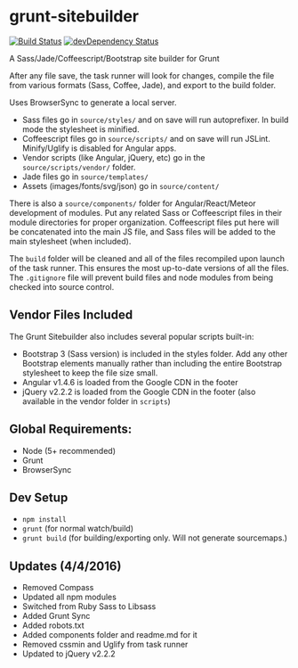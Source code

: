 # grunt-sitebuilder
[![Build Status](https://travis-ci.org/sloyless/grunt-sitebuilder.svg?branch=master)](https://travis-ci.org/sloyless/grunt-sitebuilder)
[![devDependency Status](https://david-dm.org/sloyless/grunt-sitebuilder/dev-status.svg?theme=shields.io)](https://david-dm.org/sloyless/grunt-sitebuilder#info=devDependencies)

A Sass/Jade/Coffeescript/Bootstrap site builder for Grunt

After any file save, the task runner will look for changes, compile the file from various formats (Sass, Coffee, Jade), and export to the build folder.

Uses BrowserSync to generate a local server.

* Sass files go in `source/styles/` and on save will run autoprefixer. In build mode the stylesheet is minified.
* Coffeescript files go in `source/scripts/` and on save will run JSLint. Minify/Uglify is disabled for Angular apps. 
* Vendor scripts (like Angular, jQuery, etc) go in the `source/scripts/vendor/` folder. 
* Jade files go in `source/templates/`
* Assets (images/fonts/svg/json) go in `source/content/`

There is also a `source/components/` folder for Angular/React/Meteor development of modules. Put any related Sass or Coffeescript files in their module directories for proper organization. Coffeescript files put here will be concatenated into the main JS file, and Sass files will be added to the main stylesheet (when included).

The `build` folder will be cleaned and all of the files recompiled upon launch of the task runner. This ensures the most up-to-date versions of all the files. The `.gitignore` file will prevent build files and node modules from being checked into source control.

## Vendor Files Included
The Grunt Sitebuilder also includes several popular scripts built-in:
* Bootstrap 3 (Sass version) is included in the styles folder. Add any other Bootstrap elements manually rather than including the entire Bootstrap stylesheet to keep the file size small.
* Angular v1.4.6 is loaded from the Google CDN in the footer
* jQuery v2.2.2 is loaded from the Google CDN in the footer (also available in the vendor folder in `scripts`)

## Global Requirements:
* Node (5+ recommended)
* Grunt
* BrowserSync

## Dev Setup
* `npm install`
* `grunt` (for normal watch/build)
* `grunt build` (for building/exporting only. Will not generate sourcemaps.)

## Updates (4/4/2016)
* Removed Compass
* Updated all npm modules
* Switched from Ruby Sass to Libsass
* Added Grunt Sync
* Added robots.txt
* Added components folder and readme.md for it
* Removed cssmin and Uglify from task runner
* Updated to jQuery v2.2.2